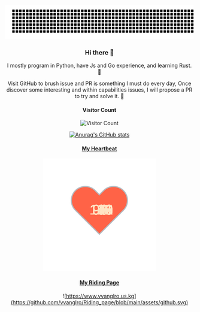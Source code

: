 <div align="center">
<img src='art.svg'  alt=""/>


### Hi there 👋

I mostly program in Python, have Js and Go experience, and learning Rust. 🤯

Visit GitHub to brush issue and PR is something I must do every day, Once discover some interesting and within capabilities issues, I will propose a PR to try and solve it. 🥳


#### Visitor Count
![Visitor Count](https://profile-counter.glitch.me/vvanglro/count.svg)

[![Anurag's GitHub stats](https://github-readme-stats-git-masterrstaa-rickstaa.vercel.app/api?username=vvanglro&show_icons=true&theme=dracula)](https://github.com/vvanglro/vvanglro)

#### [My Heartbeat](https://github.com/vvanglro/iBeats?tab=readme-ov-file#ibeats)
![](https://raw.githubusercontent.com/vvanglro/iBeats/main/files/heart.svg)

#### [My Riding Page](https://www.vvanglro.us.kg/)
![https://www.vvanglro.us.kg](https://github.com/vvanglro/Riding_page/blob/main/assets/github.svg)

</div>

<!-- [![Top Langs](https://github-readme-stats.vercel.app/api/top-langs/?username=vvanglro&layout=compact&theme=dracula&card_width=445)]([https://github.com/anuraghazra/github-readme-stats](https://github.com/vvanglro/vvanglro)) -->




<!--
**vvanglro/vvanglro** is a ✨ _special_ ✨ repository because its `README.md` (this file) appears on your GitHub profile.

Here are some ideas to get you started:

- 🔭 I’m currently working on ...
- 🌱 I’m currently learning ...
- 👯 I’m looking to collaborate on ...
- 🤔 I’m looking for help with ...
- 💬 Ask me about ...
- 📫 How to reach me: ...
- 😄 Pronouns: ...
- ⚡ Fun fact: ...
-->
